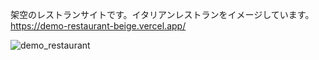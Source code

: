 架空のレストランサイトです。イタリアンレストランをイメージしています。
<br>
https://demo-restaurant-beige.vercel.app/

![demo_restaurant](https://github.com/cordelia-sixth/demo-restaurant/assets/80014084/347179c4-8ddf-4daa-bd07-be31e65fe8d4)
